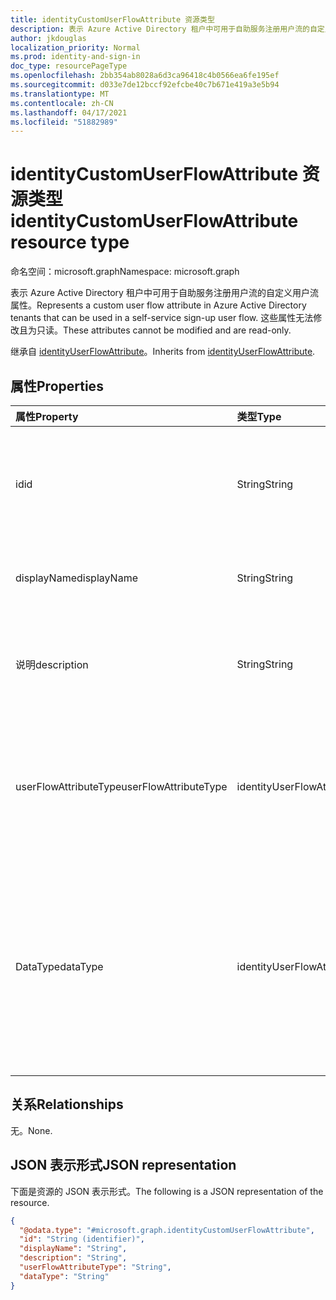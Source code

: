 ```yaml
---
title: identityCustomUserFlowAttribute 资源类型
description: 表示 Azure Active Directory 租户中可用于自助服务注册用户流的自定义用户流属性。
author: jkdouglas
localization_priority: Normal
ms.prod: identity-and-sign-in
doc_type: resourcePageType
ms.openlocfilehash: 2bb354ab8028a6d3ca96418c4b0566ea6fe195ef
ms.sourcegitcommit: d033e7de12bccf92efcbe40c7b671e419a3e5b94
ms.translationtype: MT
ms.contentlocale: zh-CN
ms.lasthandoff: 04/17/2021
ms.locfileid: "51882989"
---
```

# <a name="identitycustomuserflowattribute-resource-type"></a><span data-ttu-id="91750-103">identityCustomUserFlowAttribute 资源类型</span><span class="sxs-lookup"><span data-stu-id="91750-103">identityCustomUserFlowAttribute resource type</span></span>

<span data-ttu-id="91750-104">命名空间：microsoft.graph</span><span class="sxs-lookup"><span data-stu-id="91750-104">Namespace: microsoft.graph</span></span>

<span data-ttu-id="91750-105">表示 Azure Active Directory 租户中可用于自助服务注册用户流的自定义用户流属性。</span><span class="sxs-lookup"><span data-stu-id="91750-105">Represents a custom user flow attribute in Azure Active Directory tenants that can be used in a self-service sign-up user flow.</span></span> <span data-ttu-id="91750-106">这些属性无法修改且为只读。</span><span class="sxs-lookup"><span data-stu-id="91750-106">These attributes cannot be modified and are read-only.</span></span>

<span data-ttu-id="91750-107">继承自 [identityUserFlowAttribute](../resources/identityuserflowattribute.md)。</span><span class="sxs-lookup"><span data-stu-id="91750-107">Inherits from [identityUserFlowAttribute](../resources/identityuserflowattribute.md).</span></span>

## <a name="properties"></a><span data-ttu-id="91750-108">属性</span><span class="sxs-lookup"><span data-stu-id="91750-108">Properties</span></span>

|<span data-ttu-id="91750-109">属性</span><span class="sxs-lookup"><span data-stu-id="91750-109">Property</span></span>|<span data-ttu-id="91750-110">类型</span><span class="sxs-lookup"><span data-stu-id="91750-110">Type</span></span>|<span data-ttu-id="91750-111">说明</span><span class="sxs-lookup"><span data-stu-id="91750-111">Description</span></span>|
|:---|:---|:---|
|<span data-ttu-id="91750-112">id</span><span class="sxs-lookup"><span data-stu-id="91750-112">id</span></span>|<span data-ttu-id="91750-113">String</span><span class="sxs-lookup"><span data-stu-id="91750-113">String</span></span>|<span data-ttu-id="91750-114">用户流属性的标识符。</span><span class="sxs-lookup"><span data-stu-id="91750-114">The identifier of the user flow attribute.</span></span> <span data-ttu-id="91750-115">这是一个自动创建的只读属性。</span><span class="sxs-lookup"><span data-stu-id="91750-115">This is a read-only attribute that is automatically created.</span></span> <span data-ttu-id="91750-116">继承自 [identityUserFlowAttribute](../resources/identityuserflowattribute.md)</span><span class="sxs-lookup"><span data-stu-id="91750-116">Inherited from [identityUserFlowAttribute](../resources/identityuserflowattribute.md)</span></span>|
|<span data-ttu-id="91750-117">displayName</span><span class="sxs-lookup"><span data-stu-id="91750-117">displayName</span></span>|<span data-ttu-id="91750-118">String</span><span class="sxs-lookup"><span data-stu-id="91750-118">String</span></span>|<span data-ttu-id="91750-119">用户流属性的显示名称。</span><span class="sxs-lookup"><span data-stu-id="91750-119">The display name of the user flow attribute.</span></span> <span data-ttu-id="91750-120">继承自 [identityUserFlowAttribute](../resources/identityuserflowattribute.md)</span><span class="sxs-lookup"><span data-stu-id="91750-120">Inherited from [identityUserFlowAttribute](../resources/identityuserflowattribute.md)</span></span>|
|<span data-ttu-id="91750-121">说明</span><span class="sxs-lookup"><span data-stu-id="91750-121">description</span></span>|<span data-ttu-id="91750-122">String</span><span class="sxs-lookup"><span data-stu-id="91750-122">String</span></span>|<span data-ttu-id="91750-123">注册时显示给用户的用户流量属性的描述。</span><span class="sxs-lookup"><span data-stu-id="91750-123">The description of the user flow attribute that's shown to the user at the time of sign-up.</span></span> <span data-ttu-id="91750-124">继承自 [identityUserFlowAttribute](../resources/identityuserflowattribute.md)</span><span class="sxs-lookup"><span data-stu-id="91750-124">Inherited from [identityUserFlowAttribute](../resources/identityuserflowattribute.md)</span></span>|
|<span data-ttu-id="91750-125">userFlowAttributeType</span><span class="sxs-lookup"><span data-stu-id="91750-125">userFlowAttributeType</span></span>|<span data-ttu-id="91750-126">identityUserFlowAttributeType</span><span class="sxs-lookup"><span data-stu-id="91750-126">identityUserFlowAttributeType</span></span>|<span data-ttu-id="91750-127">用户流属性的类型。</span><span class="sxs-lookup"><span data-stu-id="91750-127">The type of the user flow attribute.</span></span> <span data-ttu-id="91750-128">这是一个自动设置的只读属性。</span><span class="sxs-lookup"><span data-stu-id="91750-128">This is a read-only attribute that is automatically set.</span></span> <span data-ttu-id="91750-129">此属性的值将为 `custom` 。</span><span class="sxs-lookup"><span data-stu-id="91750-129">The value for this property will be `custom`.</span></span> <span data-ttu-id="91750-130">继承自 [identityUserFlowAttribute](../resources/identityuserflowattribute.md)。</span><span class="sxs-lookup"><span data-stu-id="91750-130">Inherited from [identityUserFlowAttribute](../resources/identityuserflowattribute.md).</span></span>|
|<span data-ttu-id="91750-131">DataType</span><span class="sxs-lookup"><span data-stu-id="91750-131">dataType</span></span>|<span data-ttu-id="91750-132">identityUserFlowAttributeDataType</span><span class="sxs-lookup"><span data-stu-id="91750-132">identityUserFlowAttributeDataType</span></span>|<span data-ttu-id="91750-133">用户流属性的数据类型。</span><span class="sxs-lookup"><span data-stu-id="91750-133">The data type of the user flow attribute.</span></span> <span data-ttu-id="91750-134">在创建自定义用户流属性后，不能对此进行修改。</span><span class="sxs-lookup"><span data-stu-id="91750-134">This cannot be modified after the custom user flow attribute is created.</span></span> <span data-ttu-id="91750-135">数据类型 **支持** 为： `string` 、 `boolean` 、 `int64` 、 `stringCollection` 、 `dateTime`。</span><span class="sxs-lookup"><span data-stu-id="91750-135">The supported values for **dataType** are: `string` , `boolean` , `int64` , `stringCollection` , `dateTime`.</span></span> <span data-ttu-id="91750-136">继承自 [identityUserFlowAttribute](../resources/identityuserflowattribute.md)。</span><span class="sxs-lookup"><span data-stu-id="91750-136">Inherited from [identityUserFlowAttribute](../resources/identityuserflowattribute.md).</span></span>|

## <a name="relationships"></a><span data-ttu-id="91750-137">关系</span><span class="sxs-lookup"><span data-stu-id="91750-137">Relationships</span></span>

<span data-ttu-id="91750-138">无。</span><span class="sxs-lookup"><span data-stu-id="91750-138">None.</span></span>

## <a name="json-representation"></a><span data-ttu-id="91750-139">JSON 表示形式</span><span class="sxs-lookup"><span data-stu-id="91750-139">JSON representation</span></span>

<span data-ttu-id="91750-140">下面是资源的 JSON 表示形式。</span><span class="sxs-lookup"><span data-stu-id="91750-140">The following is a JSON representation of the resource.</span></span>
<!-- {
  "blockType": "resource",
  "keyProperty": "id",
  "@odata.type": "microsoft.graph.identityCustomUserFlowAttribute",
  "baseType": "microsoft.graph.identityUserFlowAttribute",
  "openType": false
}
-->

``` json
{
  "@odata.type": "#microsoft.graph.identityCustomUserFlowAttribute",
  "id": "String (identifier)",
  "displayName": "String",
  "description": "String",
  "userFlowAttributeType": "String",
  "dataType": "String"
}
```
